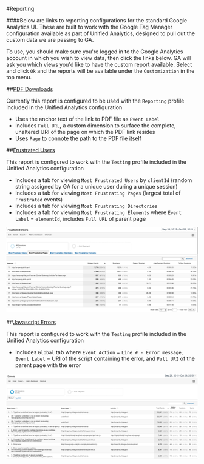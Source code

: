 #Reporting

####Below are links to reporting configurations for the standard Google Analytics UI. These are built to work with the Google Tag Manager configuration available as part of Unified Analytics, designed to pull out the custom data we are passing to GA.

To use, you should make sure you're logged in to the Google Analytics account in which you wish to view data, then click the links below. GA will ask you which views you'd like to have the custom report available. Select and click `Ok` and the reports will be available under the `Customization` in the top menu.

##[PDF Downloads](https://www.google.com/analytics/web/template?uid=4fC3iHOLTfCC8Q17D9WCTw)

Currently this report is configured to be used with the `Reporting` profile included in the Unified Analytics configuration

- Uses the anchor text of the link to PDF file as `Event Label`
- Includes `Full URL`, a custom dimension to surface the complete, unaltered URI of the page on which the PDF link resides
- Uses `Page` to connote the path to the PDF file itself

##[Frustrated Users](https://www.google.com/analytics/web/template?uid=kxWo7ztZRpSQyl9p18EvLQ)

This report is configured to work with the `Testing` profile included in the Unified Analytics configuration

- Includes a tab for viewing `Most Frustrated Users` by `clientId` (random string assigned by GA for a unique user during a unique session)
- Includes a tab for viewing `Most Frustrating Pages` (largest total of `Frustrated` events)
- Includes a tab for viewing `Most Frustrating Directories` 
- Includes a tab for viewing `Most Frustrating Elements` where `Event Label` = `elementId`, includes `Full URL` of parent page 

![](/images/frustrated.png)

##[Javascript Errors](https://www.google.com/analytics/web/template?uid=AbKgL6f2TQy0iixylmFnOQ)

This report is configured to work with the `Testing` profile included in the Unified Analytics configuration

- Includes `Global` tab where `Event Action` = `Line # - Error message`, `Event Label` = URI of the script containing the error, and `Full URI` of the parent page with the error

![](/images/errors.png)